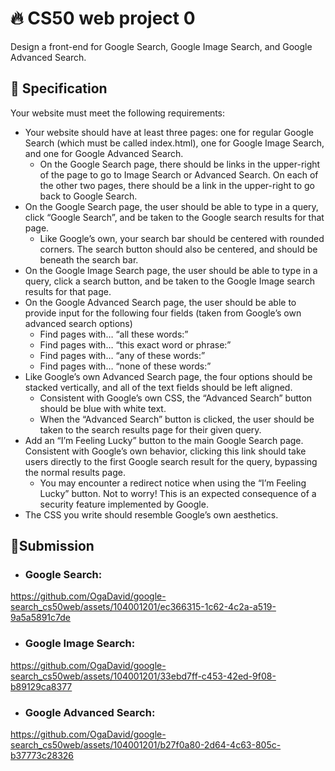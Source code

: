 # 🔥 CS50 web project 0

Design a front-end for Google Search, Google Image Search, and Google Advanced Search.

## 📌 Specification
Your website must meet the following requirements:

- Your website should have at least three pages: one for regular Google Search (which must be called index.html), one for Google Image Search, and one for Google Advanced Search.
  - On the Google Search page, there should be links in the upper-right of the page to go to Image Search or Advanced Search. On each of the other two pages, there should be a link in the upper-right to go back to Google Search.
- On the Google Search page, the user should be able to type in a query, click “Google Search”, and be taken to the Google search results for that page.
  - Like Google’s own, your search bar should be centered with rounded corners. The search button should also be centered, and should be beneath the search bar.
- On the Google Image Search page, the user should be able to type in a query, click a search button, and be taken to the Google Image search results for that page.
- On the Google Advanced Search page, the user should be able to provide input for the following four fields (taken from Google’s own advanced search options)
  - Find pages with… “all these words:”
  - Find pages with… “this exact word or phrase:”
  - Find pages with… “any of these words:”
  - Find pages with… “none of these words:”
- Like Google’s own Advanced Search page, the four options should be stacked vertically, and all of the text fields should be left aligned.
  - Consistent with Google’s own CSS, the “Advanced Search” button should be blue with white text.
  - When the “Advanced Search” button is clicked, the user should be taken to the search results page for their given query.
- Add an “I’m Feeling Lucky” button to the main Google Search page. Consistent with Google’s own behavior, clicking this link should take users directly to the first Google search result for the query, bypassing the normal results page.
  - You may encounter a redirect notice when using the “I’m Feeling Lucky” button. Not to worry! This is an expected consequence of a security feature implemented by Google.
- The CSS you write should resemble Google’s own aesthetics.


## 🥇Submission
- ### Google Search:
https://github.com/OgaDavid/google-search_cs50web/assets/104001201/ec366315-1c62-4c2a-a519-9a5a5891c7de

- ### Google Image Search:
https://github.com/OgaDavid/google-search_cs50web/assets/104001201/33ebd7ff-c453-42ed-9f08-b89129ca8377

- ### Google Advanced Search:
https://github.com/OgaDavid/google-search_cs50web/assets/104001201/b27f0a80-2d64-4c63-805c-b37773c28326
